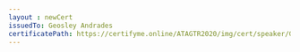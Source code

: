 ```yaml
--- 
layout : newCert 
issuedTo: Geosley Andrades
certificatePath: https://certifyme.online/ATAGTR2020/img/cert/speaker/GeosleyAndrades_37ae2.png
--- 
```

